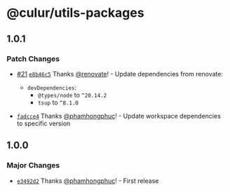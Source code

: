 # @culur/utils-packages

## 1.0.1

### Patch Changes

- [#21](https://github.com/culur/culur/pull/21) [`e8b46c5`](https://github.com/culur/culur/commit/e8b46c5fafc8ee1c779fa045209758aaad1cabdd) Thanks [@renovate](https://github.com/apps/renovate)! - Update dependencies from renovate:

  - `devDependencies`:
    - `@types/node` to `^20.14.2`
    - `tsup` to `^8.1.0`

- [`fadcce4`](https://github.com/culur/culur/commit/fadcce49d9bc4fb54ac050c3bcea9ac09305628c) Thanks [@phamhongphuc](https://github.com/phamhongphuc)! - Update workspace dependencies to specific version

## 1.0.0

### Major Changes

- [`e3492d2`](https://github.com/culur/culur/commit/e3492d20a29bee15bbabab0a60277ed36944cd7a) Thanks [@phamhongphuc](https://github.com/phamhongphuc)! - First release
